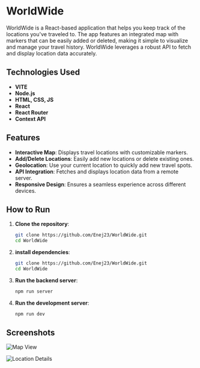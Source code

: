 # WorldWide

WorldWide is a React-based application that helps you keep track of the locations you've traveled to. The app features an integrated map with markers that can be easily added or deleted, making it simple to visualize and manage your travel history. WorldWide leverages a robust API to fetch and display location data accurately.

## Technologies Used

- **VITE**
- **Node.js**
- **HTML, CSS, JS**
- **React**
- **React Router**
- **Context API**

## Features

- **Interactive Map**: Displays travel locations with customizable markers.
- **Add/Delete Locations**: Easily add new locations or delete existing ones.
- **Geolocation**: Use your current location to quickly add new travel spots.
- **API Integration**: Fetches and displays location data from a remote server.
- **Responsive Design**: Ensures a seamless experience across different devices.

## How to Run

1. **Clone the repository**:
   ```sh
   git clone https://github.com/Enej23/WorldWide.git
   cd WorldWide
   
2. **install dependencies**:
   ```sh
   git clone https://github.com/Enej23/WorldWide.git
   cd WorldWide
   
3. **Run the backend server**:
   ```sh
   npm run server
   
4. **Run the development server**:
   ```sh
   npm run dev
   
## Screenshots

![Map View](https://github.com/Enej23/WorldWide/assets/79207141/46f72a09-70d5-4897-98a4-f050c117a019)

![Location Details](https://github.com/Enej23/WorldWide/assets/79207141/03bd8832-2f98-4eb9-b6c1-2478fabba858)


